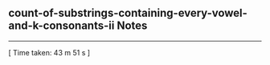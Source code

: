 <h2>count-of-substrings-containing-every-vowel-and-k-consonants-ii Notes</h2><hr>[ Time taken: 43 m 51 s ]